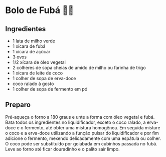 # Bolo de Fubá :cake::corn:

## Ingredientes

- 1 lata de milho verde 
-  1 xícara de fubá 
- 1 xícara de açúcar 
- 3 ovos
- 1/2 xícara de óleo vegetal
- 2 colheres de sopa cheias de amido de milho ou farinha de trigo
- 1 xícara de leite de coco
- 1 colher de sopa de erva-doce
- coco ralado à gosto
- 1 colher de sopa de fermento em pó

## Preparo

Pré-aqueça o forno a 180 graus e unte a forma com óleo vegetal e fubá. Bata todos os ingredientes no liquidificador, exceto o coco ralado, a erva-doce e o fermento, até obter uma mistura homogênea. Em seguida misture o coco e a erva-doce utilizando a função pulsar do liquidificador e por fim adicione o fermento, mexendo delicadamente com uma espátula ou colher. O coco pode ser substituído por goiabada em cubinhos passada no fubá. Leve ao forno até ficar douradinho e o palito sair limpo. 